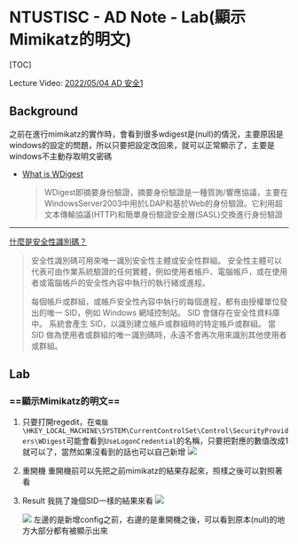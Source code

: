# NTUSTISC - AD Note - Lab(顯示Mimikatz的明文)
[TOC]

Lecture Video: [2022/05/04 AD 安全1](https://youtu.be/Cv2gNQkDM8Q?si=l1na5hFGpAPk6Uux&t=4257)

## Background
之前在進行mimikatz的實作時，會看到很多wdigest是(null)的情況，主要原因是windows的設定的問題，所以只要把設定改回來，就可以正常顯示了，主要是windows不主動存取明文密碼
* [What is WDigest](https://www.sohu.com/a/569244434_121124375)
    > WDigest即摘要身份驗證，摘要身份驗證是一種質詢/響應協議，主要在WindowsServer2003中用於LDAP和基於Web的身份驗證。它利用超文本傳輸協議(HTTP)和簡單身份驗證安全層(SASL)交換進行身份驗證

---
[什麼是安全性識別碼？](https://learn.microsoft.com/zh-tw/windows-server/identity/ad-ds/manage/understand-security-identifiers)
> 安全性識別碼可用來唯一識別安全性主體或安全性群組。 安全性主體可以代表可由作業系統驗證的任何實體，例如使用者帳戶、電腦帳戶，或在使用者或電腦帳戶的安全性內容中執行的執行緒或進程。
>
> 每個帳戶或群組，或帳戶安全性內容中執行的每個進程，都有由授權單位發出的唯一 SID，例如 Windows 網域控制站。 SID 會儲存在安全性資料庫中。 系統會產生 SID，以識別建立帳戶或群組時的特定帳戶或群組。 當 SID 做為使用者或群組的唯一識別碼時，永遠不會再次用來識別其他使用者或群組。
## Lab
### ==顯示Mimikatz的明文==
1. 只要打開regedit，在`電腦\HKEY_LOCAL_MACHINE\SYSTEM\CurrentControlSet\Control\SecurityProviders\WDigest`可能會看到`UseLogonCredential`的名稱，只要把對應的數值改成1就可以了，當然如果沒看到的話也可以自己新增
![](https://hackmd.io/_uploads/BkQAC8ERn.png)
2. 重開機
重開機前可以先把之前mimikatz的結果存起來，照樣之後可以對照著看
3. Result
    我挑了幾個SID一樣的結果來看
    ![](https://hackmd.io/_uploads/HktIkvVA2.png)
    
    ![](https://hackmd.io/_uploads/B1uqyDE02.png)
    左邊的是新增config之前，右邊的是重開機之後，可以看到原本(null)的地方大部分都有被顯示出來
